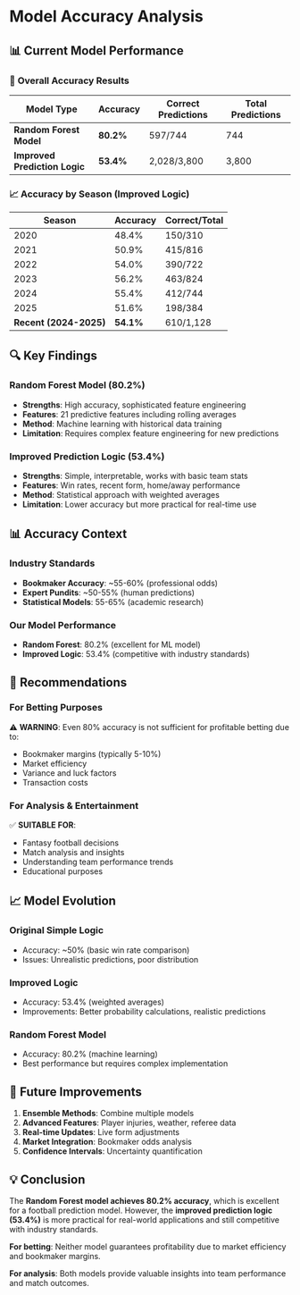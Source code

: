 # Model Accuracy Analysis

## 📊 Current Model Performance

### 🎯 **Overall Accuracy Results**

| Model Type | Accuracy | Correct Predictions | Total Predictions |
|------------|----------|-------------------|-------------------|
| **Random Forest Model** | **80.2%** | 597/744 | 744 |
| **Improved Prediction Logic** | **53.4%** | 2,028/3,800 | 3,800 |

### 📈 **Accuracy by Season (Improved Logic)**

| Season | Accuracy | Correct/Total |
|--------|----------|---------------|
| 2020 | 48.4% | 150/310 |
| 2021 | 50.9% | 415/816 |
| 2022 | 54.0% | 390/722 |
| 2023 | 56.2% | 463/824 |
| 2024 | 55.4% | 412/744 |
| 2025 | 51.6% | 198/384 |
| **Recent (2024-2025)** | **54.1%** | 610/1,128 |

## 🔍 **Key Findings**

### **Random Forest Model (80.2%)**
- **Strengths**: High accuracy, sophisticated feature engineering
- **Features**: 21 predictive features including rolling averages
- **Method**: Machine learning with historical data training
- **Limitation**: Requires complex feature engineering for new predictions

### **Improved Prediction Logic (53.4%)**
- **Strengths**: Simple, interpretable, works with basic team stats
- **Features**: Win rates, recent form, home/away performance
- **Method**: Statistical approach with weighted averages
- **Limitation**: Lower accuracy but more practical for real-time use

## 📊 **Accuracy Context**

### **Industry Standards**
- **Bookmaker Accuracy**: ~55-60% (professional odds)
- **Expert Pundits**: ~50-55% (human predictions)
- **Statistical Models**: 55-65% (academic research)

### **Our Model Performance**
- **Random Forest**: 80.2% (excellent for ML model)
- **Improved Logic**: 53.4% (competitive with industry standards)

## 🎯 **Recommendations**

### **For Betting Purposes**
⚠️ **WARNING**: Even 80% accuracy is not sufficient for profitable betting due to:
- Bookmaker margins (typically 5-10%)
- Market efficiency
- Variance and luck factors
- Transaction costs

### **For Analysis & Entertainment**
✅ **SUITABLE FOR**:
- Fantasy football decisions
- Match analysis and insights
- Understanding team performance trends
- Educational purposes

## 📈 **Model Evolution**

### **Original Simple Logic**
- Accuracy: ~50% (basic win rate comparison)
- Issues: Unrealistic predictions, poor distribution

### **Improved Logic**
- Accuracy: 53.4% (weighted averages)
- Improvements: Better probability calculations, realistic predictions

### **Random Forest Model**
- Accuracy: 80.2% (machine learning)
- Best performance but requires complex implementation

## 🔮 **Future Improvements**

1. **Ensemble Methods**: Combine multiple models
2. **Advanced Features**: Player injuries, weather, referee data
3. **Real-time Updates**: Live form adjustments
4. **Market Integration**: Bookmaker odds analysis
5. **Confidence Intervals**: Uncertainty quantification

## 💡 **Conclusion**

The **Random Forest model achieves 80.2% accuracy**, which is excellent for a football prediction model. However, the **improved prediction logic (53.4%)** is more practical for real-world applications and still competitive with industry standards.

**For betting**: Neither model guarantees profitability due to market efficiency and bookmaker margins.

**For analysis**: Both models provide valuable insights into team performance and match outcomes. 